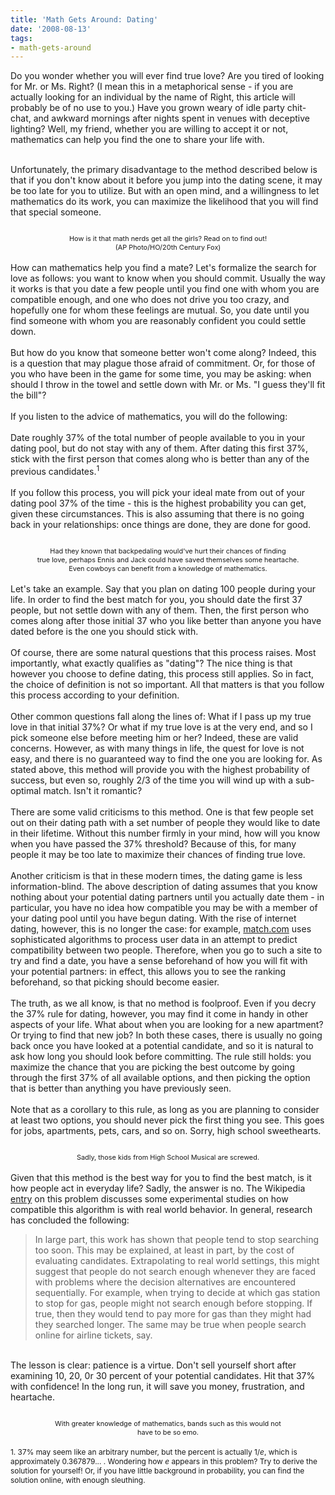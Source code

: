 ```yaml
---
title: 'Math Gets Around: Dating'
date: '2008-08-13'
tags:
- math-gets-around
---
```


Do you wonder whether you will ever find true love?  Are you tired of looking for Mr. or Ms. Right? (I mean this in a metaphorical sense - if you are actually looking for an individual by the name of Right, this article will probably be of no use to you.)   Have you grown weary of idle party chit-chat, and awkward mornings after nights spent in venues with deceptive lighting?  Well, my friend, whether you are willing to accept it or not, mathematics can help you find the one to share your life with.<div><div><br />Unfortunately, the primary disadvantage to the method described below is that if you don't know about it before you jump into the dating scene, it may be too late for you to utilize.  But with an open mind, and a willingness to let mathematics do its work, you can maximize the likelihood that you will find that special someone.</div><div><br /></div><img style="margin: 0px auto 10px; display: block; text-align: center; cursor: pointer;" src="http://2.bp.blogspot.com/_fM0L9abY3bo/SKNtvy2hZDI/AAAAAAAAADQ/Mvq_WXbTIoM/s320/nerdgetsgirl.jpg" alt="" id="BLOGGER_PHOTO_ID_5234147859806381106" border="0" /><div style="text-align: center;"><span class="Apple-style-span"  style="font-size:78%;">How is it that math nerds get all the girls?  Read on to find out!</span></div><div style="text-align: center;"><span class="Apple-style-span"  style="font-size:78%;">(AP Photo/HO/20<span class="blsp-spelling-error" id="SPELLING_ERROR_0">th</span> Century Fox)</span></div><div style="text-align: center;"><span class="Apple-style-span"  style="font-size:100%;"><br /></span></div><div style="text-align: left;"><span style="font-size:100%;">How can mathematics help you find a mate?  Let's formalize the search for love as follows: you want to know when you should commit.  Usually the way i</span>t works is that you date a few people until you find one with whom you are compatible enough, and one who does not drive you too crazy, and hopefully one for whom these feelings are mutual.  So, you date until you find someone with whom you are reasonably confident you could settle down.  </div><div style="text-align: left;"><br />But how do you know that someone better won't come along?  Indeed, this is a question that may plague those afraid of commitment.  Or, for those of you who have been in the game for some time, you may be asking: when should I throw in the towel and settle down with Mr. or Ms. "I guess they'll fit the bill"?  </div><div style="text-align: left;"><br /></div><div style="text-align: left;">If you listen to the advice of mathematics, you will do the following:</div><div style="text-align: left;"><br />Date roughly 37% of the total number of people available to you in your dating pool, but do not stay with any of them.  After dating this first 37%, stick with the first person that comes along who is better than any of the previous candidates.<sup>1</sup></div><div style="text-align: left;"><br />If you follow this process, you will pick your ideal mate from out of your dating pool 37% of the time - this is the highest probability you can get, given these circumstances.  This is also assuming that there is no going back in your relationships: once things are done, they are done for good.<br /><br /><div style="text-align: left;"><div style="text-align: center;"><a onblur="try {parent.deselectBloggerImageGracefully();} catch(e) {}" href="http://1.bp.blogspot.com/_fM0L9abY3bo/SKOFEYWu81I/AAAAAAAAADY/ppptteoQoDc/s1600-h/brokeback.jpg"><img style="margin: 0px auto 10px; display: block; text-align: center; cursor: pointer;" src="http://1.bp.blogspot.com/_fM0L9abY3bo/SKOFEYWu81I/AAAAAAAAADY/ppptteoQoDc/s320/brokeback.jpg" alt="" id="BLOGGER_PHOTO_ID_5234173502238421842" border="0" /></a> <span style="font-size:78%;">Had they known that backpedaling would've hurt their chances of finding<br />true love, perhaps Ennis and Jack could have saved themselves some heartache.<br />Even cowboys can benefit from a knowledge of mathematics.</span><br /></div></div><br />Let's take an example.   Say that you plan on dating 100 people during your life.  In order to find the best match for you, you should date the first 37 people, but not settle down with any of them.  Then, the first person who comes along after those initial 37 who you like better than anyone you have dated before is the one you should stick with.<br /><br />Of course, there are some natural questions that this process raises.  Most importantly, what exactly qualifies as "dating"?  The nice thing is that however you choose to define dating, this process still applies.  So in fact, the choice of definition is not so important.  All that matters is that you follow this process according to your definition.<br /><br />Other common questions fall along the lines of: What if I pass up my true love in that initial 37%?  Or what if my true love is at the very end, and so I pick someone else before meeting him or her?  Indeed, these are valid concerns.  However, as with many things in life, the quest for love is not easy, and there is no guaranteed way to find the one you are looking for.  As stated above, this method will provide you with the highest probability of success, but even so, roughly 2/3 of the time you will wind up with a sub-optimal match.   Isn't it romantic?<br /><br />There are some valid criticisms to this method.   One is that few people set out on their dating path with a set number of people they would like to date in their lifetime.   Without this number firmly in your mind, how will you know when you have passed the 37% threshold?   Because of this, for many people it may be too late to maximize their chances of finding true love.<br /><br />Another criticism is that in these modern times, the dating game is less information-blind.  The above description of dating assumes that you know nothing about your potential dating partners until you actually date them - in particular, you have no idea how compatible you may be with a member of your dating pool until you have begun dating.  With the rise of <span class="blsp-spelling-error" id="SPELLING_ERROR_1">internet</span> dating, however, this is no longer the case: for example, <a href="http://www.match.com/">match.com</a> uses sophisticated algorithms to process user data in an attempt to predict compatibility between two people.  Therefore, when you go to such a site to try and find a date, you have a sense beforehand of how you will fit with your potential partners: in effect, this allows you to see the ranking beforehand, so that picking should become easier.<br /><br />The truth, as we all know, is that no method is foolproof.   Even if you decry the 37% rule for dating, however, you may find it come in handy in other aspects of your life.  What about when you are looking for a new apartment?  Or trying to find that new job?  In both these cases, there is usually no going back once you have looked at a potential candidate, and so it is natural to ask how long you should look before committing.  The rule still holds: you maximize the chance that you are picking the best outcome by going through the first 37% of all available options, and then picking the option that is better than anything you have previously seen.<br /><br />Note that as a corollary to this rule, as long as you are planning to consider at least two options, you should never pick the first thing you see.  This goes for jobs, apartments, pets, cars, and so on.  Sorry, high school sweethearts.<br /><br /><div style="text-align: left;"><a onblur="try {parent.deselectBloggerImageGracefully();} catch(e) {}" href="http://1.bp.blogspot.com/_fM0L9abY3bo/SKOGCy90IUI/AAAAAAAAADg/-T8A644R9C8/s1600-h/hsmusical.jpg"><img style="margin: 0px auto 10px; display: block; text-align: center; cursor: pointer;" src="http://1.bp.blogspot.com/_fM0L9abY3bo/SKOGCy90IUI/AAAAAAAAADg/-T8A644R9C8/s320/hsmusical.jpg" alt="" id="BLOGGER_PHOTO_ID_5234174574533550402" border="0" /></a></div> <div style="text-align: center;"><span style="font-size:78%;">Sadly, those kids from High School Musical are screwed.<br /></span></div><br />Given that this method is the best way for you to find the best match, is it how people act in everyday life?  Sadly, the answer is no.  The <span class="blsp-spelling-error" id="SPELLING_ERROR_2">Wikipedia</span> <a href="http://en.wikipedia.org/wiki/Secretary_problem">entry</a> on this problem discusses some experimental studies on how compatible this algorithm is with real world behavior.  In general, research has concluded the following:<br /><blockquote>In large part, this work has shown that people tend to stop searching too soon. This may be explained, at least in part, by the cost of evaluating candidates. Extrapolating to real world settings, this might suggest that people do not search enough whenever they are faced with problems where the decision alternatives are encountered sequentially. For example, when trying to decide at which gas station to stop for gas, people might not search enough before stopping. If true, then they would tend to pay more for gas than they might had they searched longer. The same may be true when people search online for airline tickets, say.</blockquote><div style="text-align: center;"><div style="text-align: left;"><br />The lesson is clear: patience is a virtue.  Don't sell yourself short after examining 10, 20, 0r 30 percent of your potential candidates.  Hit that 37% with confidence!  In the long run, it will save you money, frustration, and heartache.<br /></div><br /><a onblur="try {parent.deselectBloggerImageGracefully();} catch(e) {}" href="http://4.bp.blogspot.com/_fM0L9abY3bo/SKOTQMParJI/AAAAAAAAADo/iLxVz1W0K8A/s1600-h/emo.jpg"><img style="margin: 0px auto 10px; display: block; text-align: center; cursor: pointer;" src="http://4.bp.blogspot.com/_fM0L9abY3bo/SKOTQMParJI/AAAAAAAAADo/iLxVz1W0K8A/s320/emo.jpg" alt="" id="BLOGGER_PHOTO_ID_5234189098307726482" border="0" /></a><span style="font-size:78%;">With greater knowledge of mathematics, bands such as this would not<br />have to be so <span class="blsp-spelling-error" id="SPELLING_ERROR_3">emo</span>.<br /></span><br /></div><span style="font-size:85%;">1. 37% may seem like an arbitrary number, but the percent is actually 1/<span style="font-style: italic;">e</span>, which is approximately 0.367879... .  Wondering how <span style="font-style: italic;">e </span>appears in this problem?  Try to derive the solution for yourself!  Or, if you have little background in probability, you can find the solution online, with enough sleuthing.</span><br /></div></div>
